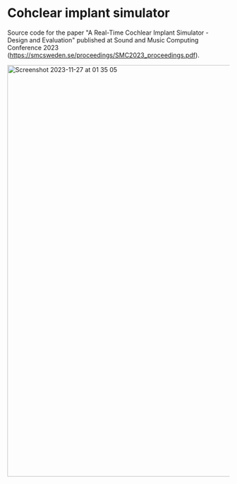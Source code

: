 # Cohclear implant simulator

Source code for the paper "A Real-Time Cochlear Implant Simulator - Design and Evaluation" published at Sound and Music Computing Conference 2023 (https://smcsweden.se/proceedings/SMC2023_proceedings.pdf).

<img width="932" alt="Screenshot 2023-11-27 at 01 35 05" src="https://github.com/chsteinhauer/CIS/assets/47811509/b3181069-fc9e-4c02-8f73-f361927662d4">
